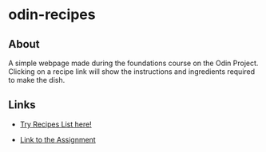 # odin-recipes

## About
A simple webpage made during the foundations course on the Odin Project. Clicking on a recipe link will show the instructions and ingredients required to make the dish.

## Links
- [Try Recipes List here!](https://jeruklmao.github.io/odin-recipes)

- [Link to the Assignment](https://www.theodinproject.com/paths/foundations/courses/foundations/lessons/recipes)